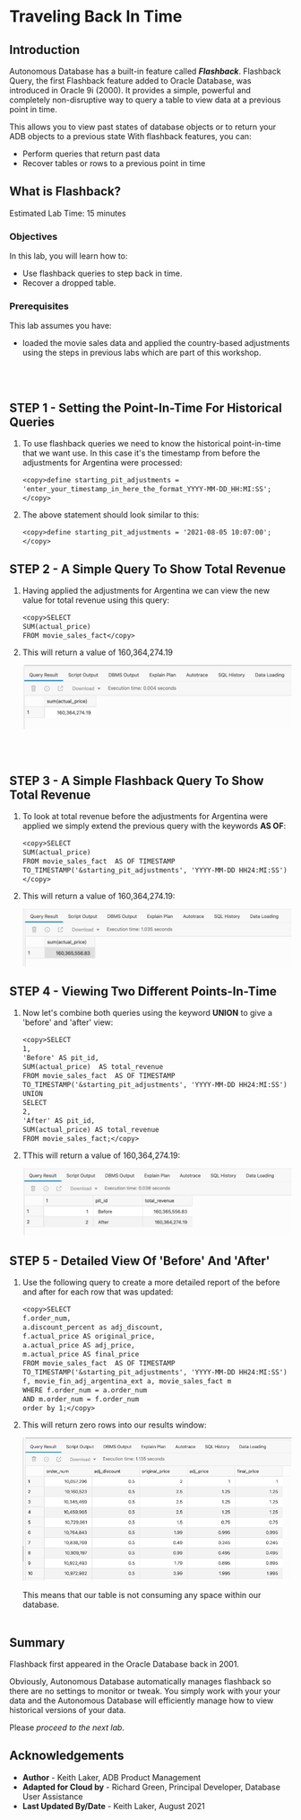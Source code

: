 ﻿
# Traveling Back In Time 

## Introduction

Autonomous Database has a built-in feature called  ***Flashback***. Flashback Query, the first Flashback feature added to Oracle Database, was introduced in Oracle 9i (2000). It provides a simple, powerful and completely non-disruptive way to query a table to view data at a previous point in time.

This allows you to view past states of database objects or to return your ADB objects to a previous state With flashback features, you can:
<ul>
<li>Perform queries that return past data</li>
<li>Recover tables or rows to a previous point in time</li>
</ul>

## What is Flashback?


Estimated Lab Time: 15 minutes

### Objectives

In this lab, you will learn how to:

*   Use flashback queries to step back in time.
*   Recover a dropped table.

### Prerequisites

This lab assumes you have:

- loaded the movie sales data and applied the country-based adjustments using the steps in previous labs which are part of this workshop.

<br><br>

## STEP 1 - Setting the Point-In-Time For Historical Queries

1. To use flashback queries we need to know the historical point-in-time that we want use. In this case it's the timestamp from before the adjustments for Argentina were processed:

    ```
    <copy>define starting_pit_adjustments = 'enter_your_timestamp_in_here_the_format_YYYY-MM-DD_HH:MI:SS';</copy>
    ```

2. The above statement should look similar to this:

    ```
    <copy>define starting_pit_adjustments = '2021-08-05 10:07:00';</copy>
    ```


## STEP 2 - A Simple Query To Show Total Revenue

1. Having applied the adjustments for Argentina we can view the new value for total revenue using this query:

    ```
    <copy>SELECT
	SUM(actual_price)
	FROM movie_sales_fact</copy>
    ```

2. This will return a value of 160,364,274.19

    ![Query result showing space consumed by movie sales table](images/lab-tt-step-2-substep-2.png)

<br><br>

## STEP 3 - A Simple Flashback Query To Show Total Revenue

1. To look at total revenue before the adjustments for Argentina were applied we simply extend the previous query with the keywords **AS OF**:

    ```
    <copy>SELECT
	SUM(actual_price)
	FROM movie_sales_fact  AS OF TIMESTAMP TO_TIMESTAMP('&starting_pit_adjustments', 'YYYY-MM-DD HH24:MI:SS')</copy>
    ```

2. This will return a value of 160,364,274.19:

    ![Query result showing total revenue after the adjustments](images/lab-tt-step-3-substep-2.png)


## STEP 4 - Viewing Two Different Points-In-Time

1. Now let's combine both queries using the keyword **UNION** to give a 'before' and 'after' view:

    ```
    <copy>SELECT
	1,
	'Before' AS pit_id,
	SUM(actual_price)  AS total_revenue
	FROM movie_sales_fact  AS OF TIMESTAMP TO_TIMESTAMP('&starting_pit_adjustments', 'YYYY-MM-DD HH24:MI:SS')
	UNION
	SELECT
	2,
	'After' AS pit_id,
	SUM(actual_price) AS total_revenue
	FROM movie_sales_fact;</copy>
    ```

2. TThis will return a value of 160,364,274.19:

    ![Query result current and previous total revenue ](images/lab-tt-step-4-substep-2.png)



## STEP 5 - Detailed View Of 'Before' And 'After'

1. Use the following query to create a more detailed report of the before and after for each row that was updated: 

    ```
    <copy>SELECT 
	f.order_num,
	a.discount_percent as adj_discount,
	f.actual_price AS original_price,
	a.actual_price AS adj_price,
	m.actual_price AS final_price
	FROM movie_sales_fact  AS OF TIMESTAMP TO_TIMESTAMP('&starting_pit_adjustments', 'YYYY-MM-DD HH24:MI:SS') f, movie_fin_adj_argentina_ext a, movie_sales_fact m
	WHERE f.order_num = a.order_num
	AND m.order_num = f.order_num
	order by 1;</copy>
    ```

2. This will return zero rows into our results window:

    ![Query results show zero rows](images/lab-tt-step-5-substep-2.png)

    This means that our table is not consuming any space within our database.
<br><br>


## Summary

Flashback first appeared in the Oracle Database back in 2001. 

Obviously, Autonomous Database automatically manages flashback so there are no settings to monitor or tweak. You simply work with your your data and the Autonomous Database will efficiently manage how to view historical versions of your data.


Please *proceed to the next lab*.

## **Acknowledgements**

* **Author** - Keith Laker, ADB Product Management
* **Adapted for Cloud by** - Richard Green, Principal Developer, Database User Assistance
* **Last Updated By/Date** - Keith Laker, August 2021
